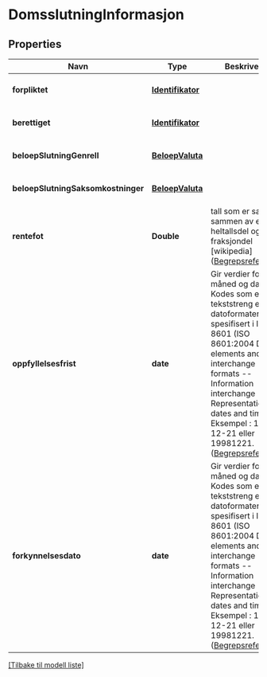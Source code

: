# DomsslutningInformasjon

## Properties

| Navn                               | Type                                  | Beskrivelse                                                                                                                                                                                                                                                                                                                                                          | Notater                      |
|------------------------------------|---------------------------------------|----------------------------------------------------------------------------------------------------------------------------------------------------------------------------------------------------------------------------------------------------------------------------------------------------------------------------------------------------------------------|------------------------------|
| **forpliktet**                     | [**Identifikator**](Identifikator.md) |                                                                                                                                                                                                                                                                                                                                                                      | [optional] [default to null] |
| **berettiget**                     | [**Identifikator**](Identifikator.md) |                                                                                                                                                                                                                                                                                                                                                                      | [optional] [default to null] |
| **beloepSlutningGenrell**          | [**BeloepValuta**](BeloepValuta.md)   |                                                                                                                                                                                                                                                                                                                                                                      | [optional] [default to null] |
| **beloepSlutningSaksomkostninger** | [**BeloepValuta**](BeloepValuta.md)   |                                                                                                                                                                                                                                                                                                                                                                      | [optional] [default to null] |
| **rentefot**                       | **Double**                            | tall som er satt sammen av en heltallsdel og en fraksjondel [wikipedia] ([Begrepsreferanse](https://data.skatteetaten.no/begrep/20b52aef-9fe1-11e5-a9f8-e4115b280940))                                                                                                                                                                                               | [optional] [default to null] |
| **oppfyllelsesfrist**              | **date**                              | Gir verdier for år, måned og dag. Kodes som en tekststreng etter datoformatering spesifisert i  ISO 8601 (ISO 8601:2004 Data elements and interchange formats -- Information interchange -- Representation of dates and times). Eksempel : 1998-12-21 eller 19981221. ([Begrepsreferanse](https://data.skatteetaten.no/begrep/20b52aed-9fe1-11e5-a9f8-e4115b280940)) | [default to null]            |
| **forkynnelsesdato**               | **date**                              | Gir verdier for år, måned og dag. Kodes som en tekststreng etter datoformatering spesifisert i  ISO 8601 (ISO 8601:2004 Data elements and interchange formats -- Information interchange -- Representation of dates and times). Eksempel : 1998-12-21 eller 19981221. ([Begrepsreferanse](https://data.skatteetaten.no/begrep/20b52aed-9fe1-11e5-a9f8-e4115b280940)) | [optional] [default to null] |

[[Tilbake til modell liste]](../index.md)

